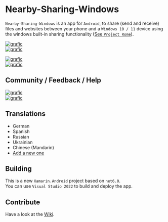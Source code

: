 # Nearby-Sharing-Windows
`Nearby-Sharing-Windows` is an app for `Android`, to share (send and receive) files and websites between your phone and a `Windows 10 / 11` device using the windows built-in sharing functionality ([See `Project Rome`]( https://github.com/microsoft/project-rome)).

[![grafic](https://img.shields.io/static/v1?style=for-the-badge&labelColor=212225&logoColor=fff&color=green&label=PlayStore&message=Stable&logo=google-play)](https://play.google.com/store/apps/details?id=de.shortdev.nearby_sharing_windows)   
[![grafic](https://img.shields.io/static/v1?style=for-the-badge&labelColor=212225&logoColor=fff&color=yellow&label=PlayStore&message=Preview&logo=google-play)](https://play.google.com/apps/testing/de.shortdev.nearby_sharing_windows)

[![grafic](https://img.shields.io/static/v1?style=for-the-badge&labelColor=212225&logoColor=fff&color=37393E&label=GitHub&message=Source-Code&logo=GitHub)](https://github.com/ShortDevelopment/Nearby-Sharing-Windows/)   
[![grafic](https://img.shields.io/static/v1?style=for-the-badge&labelColor=212225&logoColor=fff&color=EA4AAA&label=GitHub&message=Support&logo=github-sponsors)](https://github.com/sponsors/ShortDevelopment)

## Community / Feedback / Help
[![grafic](https://img.shields.io/static/v1?style=for-the-badge&labelColor=212225&logoColor=fff&color=37393E&label=FAQ&message=Open&logo=GitHubPages)](https://nearshare.shortdev.de/docs/FAQ)    
[![grafic](https://img.shields.io/static/v1?style=for-the-badge&labelColor=212225&logoColor=fff&color=37393E&label=Discord&message=Join&logo=discord)](https://discord.gg/ArFA3Nymr2)

## Translations
 - German
 - Spanish
 - Russian
 - Ukrainian
 - Chinese (Mandarin)
 - [Add a new one](https://github.com/ShortDevelopment/Nearby-Sharing-Windows/wiki/Contributing#add-translation)

## Building
This is a new `Xamarin.Android` project based on `net6.0`.   
You can use `Visual Studio 2022` to build and deploy the app.

## Contribute
Have a look at the [Wiki](https://github.com/ShortDevelopment/Nearby-Sharing-Windows/wiki/Contributing).
